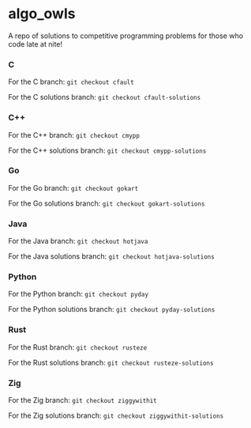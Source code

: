 # algo_owls
A repo of solutions to competitive programming problems for those who code late at nite!

### C
For the C branch: `git checkout cfault`

For the C solutions branch: `git checkout cfault-solutions`

### C++
For the C++ branch: `git checkout cmypp`

For the C++ solutions branch: `git checkout cmypp-solutions`

### Go
For the Go branch: `git checkout gokart`

For the Go solutions branch: `git checkout gokart-solutions`

### Java
For the Java branch: `git checkout hotjava`

For the Java solutions branch: `git checkout hotjava-solutions`

### Python
For the Python branch: `git checkout pyday`

For the Python solutions branch: `git checkout pyday-solutions`

### Rust
For the Rust branch: `git checkout rusteze`

For the Rust solutions branch: `git checkout rusteze-solutions`

### Zig
For the Zig branch: `git checkout ziggywithit`

For the Zig solutions branch: `git checkout ziggywithit-solutions`
